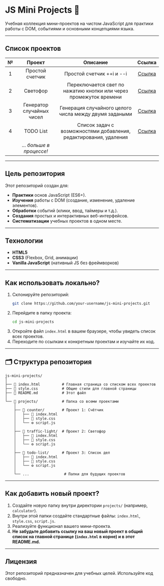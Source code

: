 # JS Mini Projects 🚀

Учебная коллекция мини-проектов на чистом JavaScript для практики работы с DOM, событиями и основными концепциями языка.

<!-- **👉 [Смотреть все проекты онлайн (GitHub Pages)](https://your-username.github.io/js-mini-projects/)** -->

---

## Список проектов

|  №  |          Проект           |                             Описание                              |                                          Ссылка                                          |
| :-: | :-----------------------: | :---------------------------------------------------------------: | :--------------------------------------------------------------------------------------: |
|  1  |      Простой счетчик      |                     Простой счетчик ++i и --i                     |     [Ссылка](https://manuw7.github.io/JS_mini_projects/projects/counter/index.html)      |
|  2  |         Светофор          | Переключается свет по нажатию кнопки или через промежуток времени |   [Ссылка](https://manuw7.github.io/JS_mini_projects/projects/trafic_light/index.html)   |
|  3  | Генератор случайных чисел |      Генерация случайного целого числа между двумя задаными       | [Ссылка](https://manuw7.github.io/JS_mini_projects/projects/random_generator/index.html) |
|  4  |         TODO List         | Список задач с возможностями добавления, редактирования, удаления |    [Ссылка](https://manuw7.github.io/JS_mini_projects/projects/todo_list/index.html)     |
|     | _... больше в процессе!_  |                                                                   |                                                                                          |

---

## Цель репозитория

Этот репозиторий создан для:

- **Практики** основ JavaScript (ES6+).
- **Изучения** работы с DOM (создание, изменение, удаление элементов).
- **Обработки** событий (клики, ввод, таймеры и т.д.).
- **Создания** простых и интерактивных веб-интерфейсов.
- **Систематизации** учебных проектов в одном месте.

---

## Технологии

- **HTML5**
- **CSS3** (Flexbox, Grid, анимации)
- **Vanilla JavaScript** (нативный JS без фреймворков)

---

## Как использовать локально?

1.  Склонируйте репозиторий:
    ```bash
    git clone https://github.com/your-username/js-mini-projects.git
    ```
2.  Перейдите в папку проекта:
    ```bash
    cd js-mini-projects
    ```
3.  Откройте файл `index.html` в вашем браузере, чтобы увидеть список всех проектов.
4.  Переходите по ссылкам к конкретным проектам и изучайте их код.

---

## 🗂️ Структура репозитория

```
js-mini-projects/
│
├── 📄 index.html          # Главная страница со списком всех проектов
├── 🎨 style.css           # Общие стили для главной страницы
├── 📖 README.md           # Этот файл
│
└── 📁 projects/           # Папка со всеми проектами
    │
    ├── 📁 counter/        # Проект 1: Счётчик
    │   ├── 📄 index.html
    │   ├── 🎨 style.css
    │   └── ⚙️ script.js
    │
    ├── 📁 traffic-light/  # Проект 2: Светофор
    │   ├── 📄 index.html
    │   ├── 🎨 style.css
    │   └── ⚙️ script.js
    │
    ├── 📁 todo-list/      # Проект 3: Список дел
    │   ├── 📄 index.html
    │   ├── 🎨 style.css
    │   └── ⚙️ script.js
    │
    └── ...                # Папки для будущих проектов

```

---

## Как добавить новый проект?

1.  Создайте новую папку внутри директории `projects/` (например, `calculator`).
2.  Внутри этой папки создайте стандартные файлы: `index.html`, `style.css`, `script.js`.
3.  Реализуйте функционал вашего мини-проекта.
4.  **Не забудьте добавить ссылку на ваш новый проект в общий список на главной странице (`index.html` в корне) и в этот README.md.**

---

## Лицензия

Этот репозиторий предназначен для учебных целей. Используйте код свободно.

```

```

